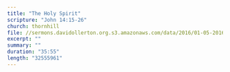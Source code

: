 ```yaml
---
title: "The Holy Spirit"
scripture: "John 14:15-26"
church: thornhill
file: //sermons.davidollerton.org.s3.amazonaws.com/data/2016/01-05-2016.mp3
excerpt: ""
summary: ""
duration: "35:55"
length: "32555961"
---
```

